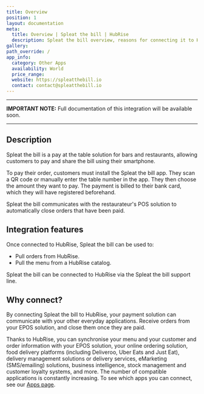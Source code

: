 ```yaml
---
title: Overview
position: 1
layout: documentation
meta:
  title: Overview | Spleat the bill | HubRise
  description: Spleat the bill overview, reasons for connecting it to HubRise and summary of integrated features. Synchronise data between your EPOS and your apps.
gallery:
path_override: /
app_info:
  category: Other Apps
  availability: World
  price_range:
  website: https://spleatthebill.io
  contact: contact@spleatthebill.io
---
```


---

**IMPORTANT NOTE:** Full documentation of this integration will be available soon.

---

## Description

Spleat the bill is a pay at the table solution for bars and restaurants, allowing customers to pay and share the bill using their smartphone.

To pay their order, customers must install the Spleat the bill app. They scan a QR code or manually enter the table number in the app. They then choose the amount they want to pay. The payment is billed to their bank card, which they will have registered beforehand.

Spleat the bill communicates with the restaurateur's POS solution to automatically close orders that have been paid.

## Integration features

Once connected to HubRise, Spleat the bill can be used to:

- Pull orders from HubRise.
- Pull the menu from a HubRise catalog.

Spleat the bill can be connected to HubRise via the Spleat the bill support line.

## Why connect?

By connecting Spleat the bill to HubRise, your payment solution can communicate with your other everyday applications. Receive orders from your EPOS solution, and close them once they are paid.

Thanks to HubRise, you can synchronise your menu and your customer and order information with your EPOS solution, your online ordering solution, food delivery platforms (including Deliveroo, Uber Eats and Just Eat), delivery management solutions or delivery services, eMarketing (SMS/emailing) solutions, business intelligence, stock management and customer loyalty systems, and more. The number of compatible applications is constantly increasing. To see which apps you can connect, see our [Apps page](/apps).
